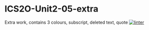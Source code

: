 # ICS2O-Unit2-05-extra
Extra work, contains 3 colours, subscript, deleted text, quote
 [![linter](https://github.com/<Lauren-Jeffrey>/<ICS2O-Unit5-05-extra>/workflows/linter/badge.svg)](https://github.com/marketplace/actions/super-linter)
